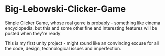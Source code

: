 # Big-Lebowski-Clicker-Game
Simple Clicker Game, whose real genre is probably - something like cinema encyclopedia, but this and some other fine and interesting features will be posted when they're ready

This is my first unity project - might sound like an convincing excuse for all the code, design, technological issues and 
imperfection. 
